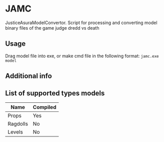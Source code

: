 # JAMC
JusticeAsuraModelConvertor. Script for processing and converting model binary files of the game judge dredd vs death
## Usage
Drag model file into exe, or make cmd file in the following format: ```jamc.exe model```
## Additional info

## List of supported types models
Name           | Compiled
---------------| ----------------------
Props          | Yes
Ragdolls       | No
Levels         | No

